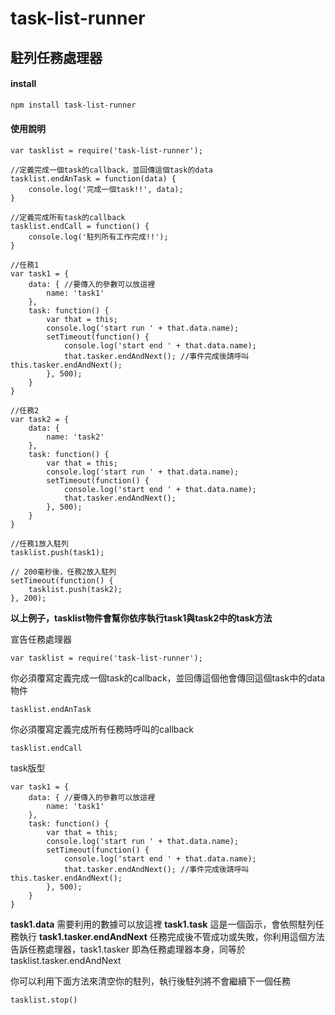 # task-list-runner

## 駐列任務處理器

#### install

```bash
npm install task-list-runner
```

#### 使用說明

```
var tasklist = require('task-list-runner');

//定義完成一個task的callback，並回傳這個task的data
tasklist.endAnTask = function(data) {
    console.log('完成一個task!!', data);
}

//定義完成所有task的callback
tasklist.endCall = function() {
    console.log('駐列所有工作完成!!');
}

//任務1
var task1 = {
    data: { //要傳入的參數可以放這裡
        name: 'task1'
    },
    task: function() {
        var that = this;
        console.log('start run ' + that.data.name);
        setTimeout(function() {
            console.log('start end ' + that.data.name);
            that.tasker.endAndNext(); //事件完成後請呼叫 this.tasker.endAndNext();
        }, 500);
    }
}

//任務2
var task2 = {
    data: {
        name: 'task2'
    },
    task: function() {
        var that = this;
        console.log('start run ' + that.data.name);
        setTimeout(function() {
            console.log('start end ' + that.data.name);
            that.tasker.endAndNext();
        }, 500);
    }
}

//任務1放入駐列
tasklist.push(task1);

// 200毫秒後，任務2放入駐列
setTimeout(function() {
    tasklist.push(task2);
}, 200);

```

**以上例子，tasklist物件會幫你依序執行task1與task2中的task方法**

宣告任務處理器
```
var tasklist = require('task-list-runner');
```

你必須覆寫定義完成一個task的callback，並回傳這個他會傳回這個task中的data物件
```
tasklist.endAnTask
```

你必須覆寫定義完成所有任務時呼叫的callback
```
tasklist.endCall
```

task版型
```
var task1 = {
    data: { //要傳入的參數可以放這裡
        name: 'task1'
    },
    task: function() {
        var that = this;
        console.log('start run ' + that.data.name);
        setTimeout(function() {
            console.log('start end ' + that.data.name);
            that.tasker.endAndNext(); //事件完成後請呼叫             this.tasker.endAndNext();
        }, 500);
    }
}
```
**task1.data** 需要利用的數據可以放這裡
**task1.task** 這是一個函示，會依照駐列任務執行
**task1.tasker.endAndNext** 任務完成後不管成功或失敗，你利用這個方法告訴任務處理器，task1.tasker 即為任務處理器本身，同等於 tasklist.tasker.endAndNext

你可以利用下面方法來清空你的駐列，執行後駐列將不會繼續下一個任務
```
tasklist.stop()
```

